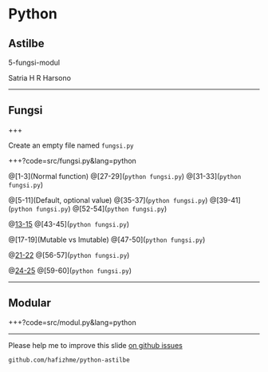 # Python

## Astilbe

5-fungsi-modul

Satria H R Harsono

---

## Fungsi

+++

Create an empty file named `fungsi.py`

+++?code=src/fungsi.py&lang=python

@[1-3](Normal function)
@[27-29](`python fungsi.py`)
@[31-33](`python fungsi.py`)

@[5-11](Default, optional value)
@[35-37](`python fungsi.py`)
@[39-41](`python fungsi.py`)
@[52-54](`python fungsi.py`)

@[13-15](Koleksi)
@[43-45](`python fungsi.py`)

@[17-19](Mutable vs Imutable)
@[47-50](`python fungsi.py`)

@[21-22](`*args`)
@[56-57](`python fungsi.py`)

@[24-25](`**kwargs`)
@[59-60](`python fungsi.py`)

---

## Modular

+++?code=src/modul.py&lang=python

---

Please help me to improve this slide [on github issues](https://github.com/hafizhme/python-astilbe/issues)

`github.com/hafizhme/python-astilbe`
